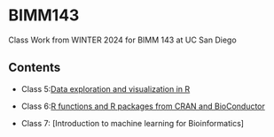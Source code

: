 # BIMM143
Class Work from WINTER 2024 for BIMM 143 at UC San Diego  

## Contents 
- Class 5:[Data exploration and visualization in R](https://github.com/jackiejacketchan/BIMM143/blob/main/class05/class05.html)


- Class 6:[R functions and R packages from CRAN and BioConductor](https://github.com/jackiejacketchan/BIMM143/tree/main/class06)



- Class 7: [Introduction to machine learning for Bioinformatics]
